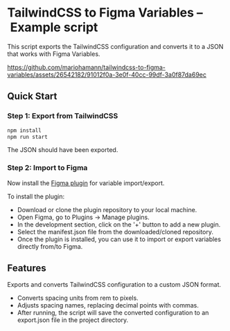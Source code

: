 # TailwindCSS to Figma Variables – Example script

This script exports the TailwindCSS configuration and converts it to a JSON that works with Figma Variables.

https://github.com/mariohamann/tailwindcss-to-figma-variables/assets/26542182/91012f0a-3e0f-40cc-99df-3a0f87da69ec


## Quick Start

### Step 1: Export from TailwindCSS

```bash
npm install
npm run start
```

The JSON should have been exported.

### Step 2: Import to Figma

Now install the [Figma plugin](https://github.com/figma/plugin-samples/tree/master/variables-import-export) for variable import/export.

To install the plugin:

-   Download or clone the plugin repository to your local machine.
-   Open Figma, go to Plugins -> Manage plugins.
-   In the development section, click on the '+' button to add a new plugin.
-   Select the manifest.json file from the downloaded/cloned repository.
-   Once the plugin is installed, you can use it to import or export variables directly from/to Figma.

## Features

Exports and converts TailwindCSS configuration to a custom JSON format.

-   Converts spacing units from rem to pixels.
-   Adjusts spacing names, replacing decimal points with commas.
-   After running, the script will save the converted configuration to an export.json file in the project directory.
